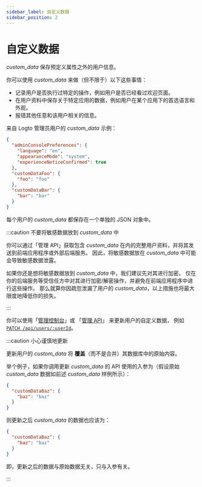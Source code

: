 ```yaml
---
sidebar_label: 自定义数据
sidebar_position: 2
---
```


# 自定义数据

_custom_data_ 保存预定义属性之外的用户信息。

你可以使用 _custom_data_ 来做（但不限于）以下这些事情：

- 记录用户是否执行过特定的操作，例如用户是否已经看过欢迎页面。
- 在用户资料中保存关于特定应用的数据，例如用户在某个应用下的首选语言和外观。
- 报错其他任意和该用户相关的信息。

来自 Logto 管理员用户的 _custom_data_ 示例：

```json
{
  "adminConsolePreferences": {
    "language": "en",
    "appearanceMode": "system",
    "experienceNoticeConfirmed": true
  },
  "customDataFoo": {
    "foo": "foo"
  },
  "customDataBar": {
    "bar": "bar"
  }
}
```

每个用户的 _custom_data_ 都保存在一个单独的 JSON 对象中。

:::caution 不要将敏感数据放到 _custom_data_ 中

你可以通过「管理 API」获取包含 _custom_data_ 在内的完整用户资料，并将其发送到前端应用程序或外部后端服务。
因此，将敏感数据放在 _custom_data_ 中可能会导致敏感数据泄露。

如果你还是想将敏感数据放到 _custom_data_ 中，我们建议先对其进行加密。
仅在你的后端服务等受信任方中对其进行加密/解密操作，并避免在前端应用程序中进行这些操作。
那么就算你因疏忽泄漏了用户的 _custom_data_，以上措施也将最大限度地降低你的损失。

:::

你可以使用「[管理控制台](../../../docs/recipes/manage-users/admin-console.md#查看和更新用户资料)」或
「[管理 API](../../../docs/recipes/manage-users/management-api.md)」
来更新用户的自定义数据，
例如 <a href="/api/#tag/Users/paths/~1api~1users~1:userId/patch" target="_blank">`PATCH /api/users/:userId`</a>。

:::caution 小心谨慎地更新

更新用户的 _custom_data_ 将 **覆盖**（而不是合并）其数据库中的原始内容。

举个例子，如果你调用更新 _custom_data_ 的 API 使用的入参为（假设原始 _custom_data_ 数据如前述 _custom_data_ 样例所示）：

```json
{
  "customDataBaz": {
    "baz": "baz"
  }
}
```

则更新之后 _custom_data_ 的数据也应该为：

```json
{
  "customDataBaz": {
    "baz": "baz"
  }
}
```

即，更新之后的数据与原始数据无关，只与入参有关。

:::
